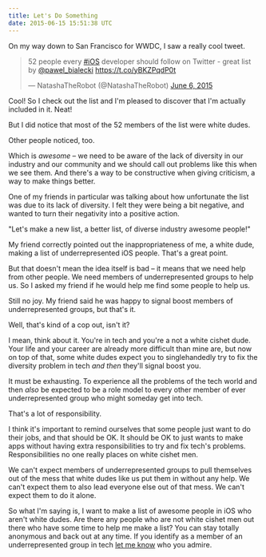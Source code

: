 ```yaml
---
title: Let's Do Something
date: 2015-06-15 15:51:38 UTC
---
```


On my way down to San Francisco for WWDC, I saw a really cool tweet. 

<blockquote class="twitter-tweet" lang="en"><p lang="en" dir="ltr">52 people every <a href="https://twitter.com/hashtag/iOS?src=hash">#iOS</a> developer should follow on Twitter - great list by <a href="https://twitter.com/pawel_bialecki">@pawel_bialecki</a> <a href="https://t.co/yBKZPqdP0t">https://t.co/yBKZPqdP0t</a></p>&mdash; NatashaTheRobot (@NatashaTheRobot) <a href="https://twitter.com/NatashaTheRobot/status/607291623861547008">June 6, 2015</a></blockquote> <script async src="//platform.twitter.com/widgets.js" charset="utf-8"></script>

Cool! So I check out the list and I'm pleased to discover that I'm actually included in it. Neat!

But I did notice that most of the 52 members of the list were white dudes. 

Other people noticed, too. 

<!-- more -->

Which is _awesome_ – we need to be aware of the lack of diversity in our industry and our community and we should call out problems like this when we see them. And there's a way to be constructive when giving criticism, a way to make things better.

One of my friends in particular was talking about how unfortunate the list was due to its lack of diversity. I felt they were being a bit negative, and wanted to turn their negativity into a positive action.

"Let's make a new list, a better list, of diverse industry awesome people!" 

My friend correctly pointed out the inappropriateness of me, a white dude, making a list of underrepresented iOS people. That's a great point. 

But that doesn't mean the idea itself is bad – it means that we need help from other people. We need members of underrepresented groups to help us. So I asked my friend if he would help me find some people to help us. 

Still no joy. My friend said he was happy to signal boost members of underrepresented groups, but that's it. 

Well, that's kind of a cop out, isn't it? 

I mean, think about it. You're in tech and you're a not a white cishet dude. Your life and your career are already more difficult than mine are, but now on top of that, some white dudes expect you to singlehandedly try to fix the diversity problem in tech _and then_ they'll signal boost you. 

It must be exhausting. To experience all the problems of the tech world and then _also_ be expected to be a role model to every other member of ever underrepresented group who might someday get into tech. 

That's a lot of responsibility. 

I think it's important to remind ourselves that some people just want to do their jobs, and that should be OK. It should be OK to just wants to make apps without having extra responsibilities to try and fix tech's problems. Responsibilities no one really places on white cishet men.

We can't expect members of underrepresented groups to pull themselves out of the mess that white dudes like us put them in without any help. We can't expect them to also lead everyone else out of that mess. We can't expect them to do it alone. 

So what I'm saying is, I want to make a list of awesome people in iOS who aren't white dudes. Are there any people who are not  white cishet men out there who have some time to help me make a list? You can stay totally anonymous and back out at any time. If you identify as a member of an underrepresented group in tech [let me know](mailto:ash@ashfurrow.com) who you admire. 
